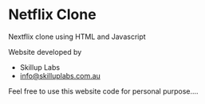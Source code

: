 # Netflix Clone
Nextflix clone using HTML and Javascript

Website developed by
- Skillup Labs
- info@skilluplabs.com.au

Feel free to use this website code for personal purpose....
